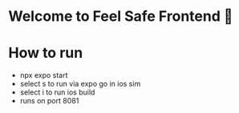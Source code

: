 # Welcome to Feel Safe Frontend 👋

# How to run
- npx expo start
- select s to run via expo go in ios sim
- select i to run ios build
- runs on port 8081
